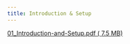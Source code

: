 ```yaml
---
title: Introduction & Setup
---
```


[01_Introduction-and-Setup.pdf ( <i class="far fa-file-pdf"></i> 7.5 MB)](../../files/slides/01_Introduction-and-Setup.pdf)
